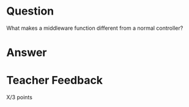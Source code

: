 # Question

What makes a middleware function different from a normal controller?

# Answer

# Teacher Feedback

X/3 points